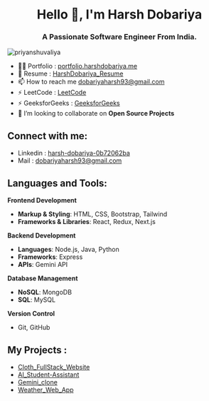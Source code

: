 <h1 align="center">Hello 👋, I'm Harsh Dobariya</h1> 
<h3 align="center">A Passionate Software Engineer From India.</h3>  
 
<p align="left"> <img src="https://komarev.com/ghpvc/?username=HarshDobariya025&label=Profile%20views&color=0e75b6&style=flat" alt="priyanshuvaliya" /> </p>
  
- 👨‍💻 Portfolio : [portfolio.harshdobariya.me](https://harsh-dobariya-portfolio.vercel.app/)
- 📄 Resume : [HarshDobariya_Resume](https://drive.google.com/file/d/1_Y9ky6_gQfV7QZ8vQfLKDMf01_KwkHxO/view?usp=sharing)
- 📫 How to reach me dobariyaharsh93@gmail.com  
- ⚡ LeetCode : [LeetCode](https://leetcode.com/u/23IT025/)
- ⚡ GeeksforGeeks : [GeeksforGeeks](https://www.geeksforgeeks.org/user/dobariyawave/)
- 🤝 I’m looking to collaborate on **Open Source Projects** 

<h2 align="left">Connect with me:</h2>

- Linkedin : [harsh-dobariya-0b72062ba](https://www.linkedin.com/in/harsh-dobariya-0b72062ba/)
- Mail : dobariyaharsh93@gmail.com

<h2 align="left">Languages and Tools:</h2>

**Frontend Development**
- **Markup & Styling**: HTML, CSS, Bootstrap, Tailwind
- **Frameworks & Libraries**: React, Redux, Next.js
<!-- - **Design Tools**: Figma -->
 
**Backend Development**
- **Languages**: Node.js, Java, Python
- **Frameworks**: Express
- **APIs**: Gemini API

**Database Management**
- **NoSQL**: MongoDB
- **SQL**: MySQL

**Version Control**
- Git, GitHub

<!-- **DevOps & Containerization**
- Docker -->

<h2 align="left">My Projects :</h2> 

- [Cloth_FullStack_Website](https://cloth-frontend-eta.vercel.app/)
- [AI_Student-Assistant](https://ai-student-assistant-six.vercel.app/)
- [Gemini_clone](https://gemini-clone-ten-lovat.vercel.app/)
- [Weather_Web_App](https://weather-web-app-five-pi.vercel.app/)
